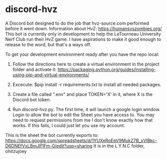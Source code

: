 # discord-hvz

A Discord bot designed to do the job that hvz-source.com performed before it went down. Information about HvZ: https://humansvszombies.org/
This bot is currently only in development to help the LeTourneau University Nerf Club run their HvZ game. I have aspirations to make it good enough to release to the word, but that's a ways off.

To get your development environment ready after you have the repo local:
1. Follow the directions here to create a virtual environment in the project folder and activate it: 
https://packaging.python.org/guides/installing-using-pip-and-virtual-environments/

2. Excecute: $pip install -r requirements.txt to install all needed packages.

3. Create a file called ".env" and place TOKEN='X' in it, where X is the Discord bot token.

4. Run discord-hvz.py. The first time, it will launch a google login window. Login to allow the bot to edit the Sheet you have access to. 
You may need to request permissions from me I don't know exactly how that works. If this fails, I could just let you use my account.

This is the sheet the bot currently exports to: https://docs.google.com/spreadsheets/d/1YUXeRoEpV9MukZ7B_xVlBkc-D6DNEfVxLBmJlf1Fm-0/edit?usp=sharing
It is in the L.Y.N.C folder, ohitzujoey
